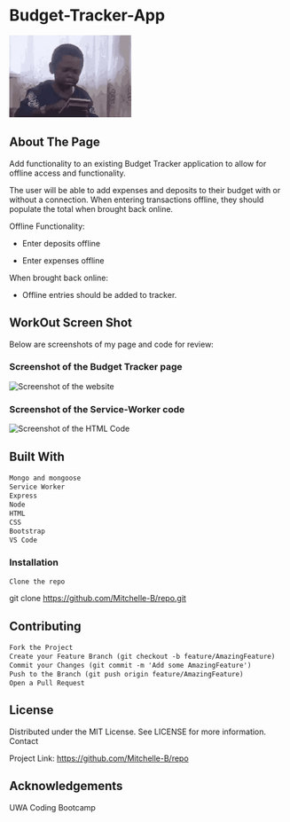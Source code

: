 # Budget-Tracker-App

![Gif](images/budget.gif)

## About The Page ## 

Add functionality to an existing Budget Tracker application to allow for offline access and functionality.

The user will be able to add expenses and deposits to their budget with or without a connection. When entering transactions offline, they should populate the total when brought back online.

Offline Functionality:

  * Enter deposits offline

  * Enter expenses offline

When brought back online:

  * Offline entries should be added to tracker.

## WorkOut Screen Shot ##

Below are screenshots of my page and code for review:

### Screenshot of the Budget Tracker page ###

![Screenshot of the website](assets/budget.PNG)

### Screenshot of the Service-Worker code ###

![Screenshot of the HTML Code](assets/serverworker.PNG)

## Built With ##

    Mongo and mongoose
    Service Worker
    Express
    Node
    HTML 
    CSS 
    Bootstrap
    VS Code


### Installation ###

    Clone the repo

git clone https://github.com/Mitchelle-B/repo.git

## Contributing ##

    Fork the Project
    Create your Feature Branch (git checkout -b feature/AmazingFeature)
    Commit your Changes (git commit -m 'Add some AmazingFeature')
    Push to the Branch (git push origin feature/AmazingFeature)
    Open a Pull Request

## License ##

Distributed under the MIT License. See LICENSE for more information.
Contact

Project Link: https://github.com/Mitchelle-B/repo

## Acknowledgements ##

UWA Coding Bootcamp 
